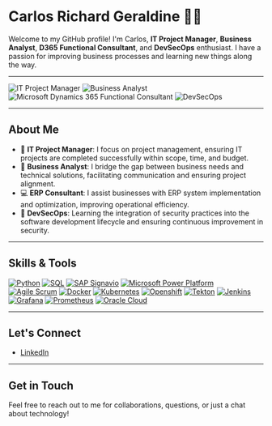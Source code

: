 # Carlos Richard Geraldine 👨‍💻

Welcome to my GitHub profile! I'm Carlos, **IT Project Manager**, **Business Analyst**, **D365 Functional Consultant**, and **DevSecOps** enthusiast. I have a passion for improving business processes and learning new things along the way.

---

![IT Project Manager](https://img.shields.io/badge/Role-Junior%20IT%20PMO-blue)
![Business Analyst](https://img.shields.io/badge/Role-Business%20Analyst-yellowgreen)
![Microsoft Dynamics 365 Functional Consultant](https://img.shields.io/badge/Role-D365%20Consultant-blueviolet)
![DevSecOps](https://img.shields.io/badge/Interest-DevSecOps-lightgrey)

---

## About Me

- 🔧 **IT Project Manager**: I focus on project management, ensuring IT projects are completed successfully within scope, time, and budget.
- 💼 **Business Analyst**: I bridge the gap between business needs and technical solutions, facilitating communication and ensuring project alignment.
- 💻 **ERP Consultant**: I assist businesses with ERP system implementation and optimization, improving operational efficiency.
- 🔐 **DevSecOps**: Learning the integration of security practices into the software development lifecycle and ensuring continuous improvement in security.

---

## Skills & Tools

[![Python](https://img.shields.io/badge/Python-%20-%23326CE5?style=flat&logo=Python)](https://www.python.org)
[![SQL](https://img.shields.io/badge/SQL-%20-%23F46800?style=flat&logo=MySQL)](https://www.mysql.com)
[![SAP Signavio](https://img.shields.io/badge/SAP%20Signavio-%20-%23326CE5?style=flat&logo=SAP)](https://www.signavio.com)
[![Microsoft Power Platform](https://img.shields.io/badge/Microsoft%20Power%20Platform-%20-%23326CE5?style=flat&logo=Microsoft)](https://www.microsoft.com/en-us/power-platform/try-free?msockid=02ad0a5063e8685016c01f2a62ad6933)
[![Agile Scrum](https://img.shields.io/badge/Scrum-red)](https://agilealliance.com)
[![Docker](https://img.shields.io/badge/Docker-%20-%232496ED?style=flat&logo=Docker)](https://www.docker.com)
[![Kubernetes](https://img.shields.io/badge/Kubernetes-%20-%23326CE5?style=flat&logo=Kubernetes)](https://kubernetes.io)
[![Openshift](https://img.shields.io/badge/OpenShift-%20-%23D73B20?style=flat&logo=OpenShift)](https://www.openshift.com)
[![Tekton](https://img.shields.io/badge/Tekton-%20-%232C6B8C?style=flat&logo=Tekton)](https://tekton.dev)
[![Jenkins](https://img.shields.io/badge/Jenkins-%20-%23D24939?style=flat&logo=Jenkins)](https://www.jenkins.io)
[![Grafana](https://img.shields.io/badge/Grafana-%20-%23F46800?style=flat&logo=Grafana)](https://grafana.com)
[![Prometheus](https://img.shields.io/badge/Prometheus-%20-%23E6522C?style=flat&logo=Prometheus)](https://prometheus.io)
[![Oracle Cloud](https://img.shields.io/badge/Oracle_Cloud-%20-%23F80000?style=flat&logo=Oracle)](https://www.oracle.com/cloud)

---

## Let's Connect

- [LinkedIn](https://www.linkedin.com/in/carlosgeraldine)  

---

## Get in Touch

Feel free to reach out to me for collaborations, questions, or just a chat about technology!

